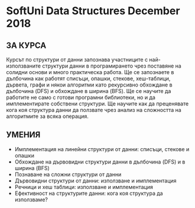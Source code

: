 # **SoftUni Data Structures December 2018**

## **ЗА КУРСА**

Курсът по структури от данни запознава участниците с най-използваните структури данни в програмирането чрез поставяне на солидни основи и много практическа работа. Ще се запознаете в дълбочина как работят списъци, опашки, стекове, хеш-таблици, дървета, графи и някои алгоритми като рекурсивно обхождане в дълбочина (DFS) и обхождане в ширина (BFS). Ще се научите да работите не само с готови програмни библиотеки, но и да имплементирате собствени структури. Ще научите как да преценявате кога коя структура данни да ползвате чрез анализ на сложността на алгоритмите за всяка операция.

## **УМЕНИЯ**

- Имплементация на линейни структури от данни: списъци, стекове и опашки
- Обхождане на дървовидни структури данни в дълбочина (DFS) и в ширина (BFS)
- Познаване на сложни структури от данни
- Дървовидни структури от данни: използване и имплементация
- Речници и хеш таблици: използване и имплементация
- Ефективност на структурите данни: кога коя структура да използваме?